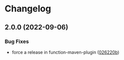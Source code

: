 # Changelog

## 2.0.0 (2022-09-06)


### Bug Fixes

* force a release in function-maven-plugin ([026220b](https://github.com/anniefu/functions-framework-java/commit/026220b6d3b9628333aa056c1ea835c344500f84))
